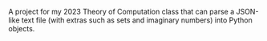 A project for my 2023 Theory of Computation class that can parse a JSON-like text file (with extras such as sets and imaginary numbers) into Python objects.
